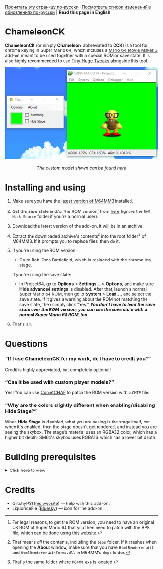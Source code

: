 [Прочитать эту страницу по-русски](https://github.com/vazhka-dolya/ChameleonCK/blob/main/README.ru.md) · [Посмотреть список изменений в обновлениях по-русски](https://github.com/vazhka-dolya/ChameleonCK/blob/main/Changelog.ru.md) | **Read this page in English**
# ChameleonCK

**ChameleonCK** (or simply **Chameleon**; abbreviated to **CCK**) is a tool for chroma keying in Super Mario 64, which includes a [Mario 64 Movie Maker 3](https://github.com/projectcomet64/M64MM) add-on meant to be used together with a special ROM or save state. It is also highly recommended to use [Tiny-Huge Tweaks](https://github.com/vazhka-dolya/TinyHugeTweaks) alongside this tool.

<p align="center">
  <img src="https://github.com/vazhka-dolya/ChameleonCK/blob/main/GitHubImg/CCK_showcase.gif"/>
</p>
<div align="center">
  <h6>The custom model shown can be found <a href="https://www.youtube.com/watch?v=6gp2YUWJJQ8">here</a></h6>
</div>

# Installing and using
1. Make sure you have the [latest version of M64MM3](https://github.com/projectcomet64/M64MM/releases/latest) installed.
2. Get the save state and/or the ROM version[^1] from [here](https://github.com/vazhka-dolya/ChameleonCK/tree/main/SM64) (ignore the `ROM Hack Source` folder if you're a normal user).
3. Download the [latest version of the add-on](https://github.com/vazhka-dolya/ChameleonCK/releases/latest). It will be in an archive.
4. Extract the downloaded archive's contents[^2] into the root folder[^3] of M64MM3. If it prompts you to replace files, then do it.
5. If you're using the ROM version:
   - Go to Bob-Omb Battlefield, which is replaced with the chroma key stage.
   
   If you're using the save state:
   - In Project64, go to **Options** > **Settings…** > **Options**, and make sure **Hide advanced settings** is disabled. After that, launch a normal Super Mario 64 ROM, then go to **System** > **Load…**, and select the save state. If it gives a warning about the ROM not matching the save state, then simply click “Yes.” ***You don't have to load the save state over the ROM version; you can use the save state with a normal Super Mario 64 ROM, too.***
7. That's all.

# Questions

### “If I use ChameleonCK for my work, do I have to credit you?”
Credit is highly appreciated, but completely optional!

### “Can it be used with custom player models?”
Yes! You can use [CometCHAR](https://github.com/projectcomet64/CometCHAR) to patch the ROM version with a `CMTP` file.

### “Why are the colors slightly different when enabling/disabling **Hide Stage**?”
When **Hide Stage** is disabled, what you are seeing is the stage itself, but when it's enabled, then the stage doesn't get rendered, and instead you are seeing the skybox. The stage's material uses an RGBA32 color, which has a higher bit depth; SM64's skybox uses RGBA16, which has a lower bit depth.

# Building prerequisites
<details>
  <summary>Click here to view</summary>
  
- Visual Studio 2022.
- M64MM3's repository in a folder called `M64MM` outside of where this repository is.
  - Example: if the `.sln` for BodyStates is in `C:/projects/ChameleonCK/ChameleonCK.sln`, the whole M64MM3 repository must be in `C:/projects/M64MM`.
- If you're on Windows, then, before extracting the archives, make sure to right-click the archive, open **Properties** and see if you have an **Unblock** checkbox. If you do, tick it and press **Apply**. If you don't do this and the archive(s) remain blocked, you may run into issues.
- *Depending on the circumstances*, you *may* have to do the following: go to **Menu** > **Tools** > **NuGet Package Manager** > **Package Manager Console** and enter `Install-Package HtmlRenderer.WinForms`. After that, go to **Menu** > **Project** > **Manage NuGet Packages…**, and make sure that both `HtmlRenderer.Core` and `HtmlRenderer.WinForms` are up-to-date.

</details>

# Credits
- GlitchyPSI ([his website](https://glitchypsi.xyz)) — help with this add-on.
- LiquoricePie ([Bluesky](https://bsky.app/profile/liquoricepie.bsky.social)) — icon for the add-on.

[^1]: For legal reasons, to get the ROM version, you need to have an original US ROM of Super Mario 64 that you then need to patch with the BPS file, which can be done using [this website](https://hack64.net/tools/patcher.php).
[^2]: That means *all* the contents, including the `deps` folder. If it crashes when opening the **About** window, make sure that you have `HtmlRenderer.dll` and `HtmlRenderer.WinForms.dll` in M64MM's `deps` folder.
[^3]: That's the same folder where `M64MM.exe` is located.
